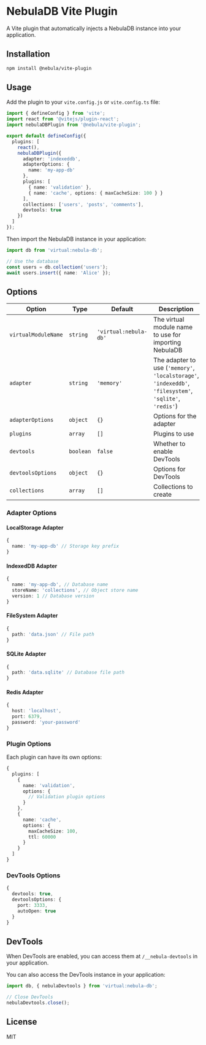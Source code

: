 # NebulaDB Vite Plugin

A Vite plugin that automatically injects a NebulaDB instance into your application.

## Installation

```bash
npm install @nebula/vite-plugin
```

## Usage

Add the plugin to your `vite.config.js` or `vite.config.ts` file:

```typescript
import { defineConfig } from 'vite';
import react from '@vitejs/plugin-react';
import nebulaDBPlugin from '@nebula/vite-plugin';

export default defineConfig({
  plugins: [
    react(),
    nebulaDBPlugin({
      adapter: 'indexeddb',
      adapterOptions: {
        name: 'my-app-db'
      },
      plugins: [
        { name: 'validation' },
        { name: 'cache', options: { maxCacheSize: 100 } }
      ],
      collections: ['users', 'posts', 'comments'],
      devtools: true
    })
  ]
});
```

Then import the NebulaDB instance in your application:

```typescript
import db from 'virtual:nebula-db';

// Use the database
const users = db.collection('users');
await users.insert({ name: 'Alice' });
```

## Options

| Option | Type | Default | Description |
|--------|------|---------|-------------|
| `virtualModuleName` | `string` | `'virtual:nebula-db'` | The virtual module name to use for importing NebulaDB |
| `adapter` | `string` | `'memory'` | The adapter to use (`'memory'`, `'localstorage'`, `'indexeddb'`, `'filesystem'`, `'sqlite'`, `'redis'`) |
| `adapterOptions` | `object` | `{}` | Options for the adapter |
| `plugins` | `array` | `[]` | Plugins to use |
| `devtools` | `boolean` | `false` | Whether to enable DevTools |
| `devtoolsOptions` | `object` | `{}` | Options for DevTools |
| `collections` | `array` | `[]` | Collections to create |

### Adapter Options

#### LocalStorage Adapter

```typescript
{
  name: 'my-app-db' // Storage key prefix
}
```

#### IndexedDB Adapter

```typescript
{
  name: 'my-app-db', // Database name
  storeName: 'collections', // Object store name
  version: 1 // Database version
}
```

#### FileSystem Adapter

```typescript
{
  path: 'data.json' // File path
}
```

#### SQLite Adapter

```typescript
{
  path: 'data.sqlite' // Database file path
}
```

#### Redis Adapter

```typescript
{
  host: 'localhost',
  port: 6379,
  password: 'your-password'
}
```

### Plugin Options

Each plugin can have its own options:

```typescript
{
  plugins: [
    { 
      name: 'validation',
      options: {
        // Validation plugin options
      }
    },
    { 
      name: 'cache',
      options: {
        maxCacheSize: 100,
        ttl: 60000
      }
    }
  ]
}
```

### DevTools Options

```typescript
{
  devtools: true,
  devtoolsOptions: {
    port: 3333,
    autoOpen: true
  }
}
```

## DevTools

When DevTools are enabled, you can access them at `/__nebula-devtools` in your application.

You can also access the DevTools instance in your application:

```typescript
import db, { nebulaDevtools } from 'virtual:nebula-db';

// Close DevTools
nebulaDevtools.close();
```

## License

MIT
